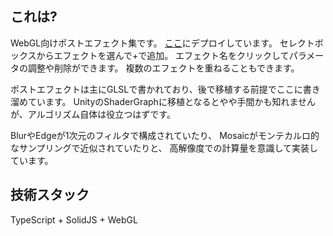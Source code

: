 ## これは?
WebGL向けポストエフェクト集です。
[ここ](http://uncotechhack.net/preview/posteffects/)にデプロイしています。
セレクトボックスからエフェクトを選んで+で追加。
エフェクト名をクリックしてパラメータの調整や削除ができます。
複数のエフェクトを重ねることもできます。

ポストエフェクトは主にGLSLで書かれており、後で移植する前提でここに書き溜めています。
UnityのShaderGraphに移植となるとやや手間かも知れませんが、アルゴリズム自体は役立つはずです。

BlurやEdgeが1次元のフィルタで構成されていたり、
Mosaicがモンテカルロ的なサンプリングで近似されていたりと、
高解像度での計算量を意識して実装しています。

## 技術スタック
TypeScript + SolidJS + WebGL

